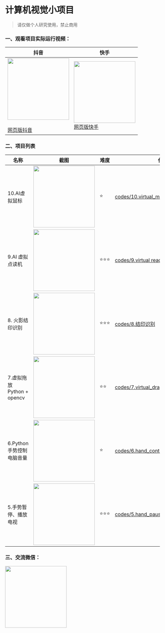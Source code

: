 # 计算机视觉小项目

> 请仅做个人研究使用，禁止商用



### 一、观看项目实际运行视频：

| 抖音                                                         | 快手                                                         |
| ------------------------------------------------------------ | ------------------------------------------------------------ |
| <img src="https://enpei-md.oss-cn-hangzhou.aliyuncs.com/imgIMG_5859.JPG?x-oss-process=style/wp" style="width:200px" /><br/><br />[网页版抖音](https://www.douyin.com/user/MS4wLjABAAAAPIrmWhFY-OHt5X8GZcHGqwDo3J29gYHcgG-QebKIDd4Wu_f4dwM2hNoEYyQBcim2?enter_from=search_result&enter_method=search_result&extra_params=%7B%22search_params%22%3A%7B%22search_type%22%3A%22user%22%2C%22search_id%22%3A%22202111241756340101512071374A007D0F%22%2C%22search_keyword%22%3A%22enpe%22%2C%22search_result_id%22%3A%221205502393189652%22%7D%7D) | <img src="https://enpei-md.oss-cn-hangzhou.aliyuncs.com/imgIMG_5858.JPG?x-oss-process=style/wp" style="width:200px" /><br/>[网页版快手](https://www.kuaishou.com/profile/3x54fkprp4xtu4a) |



### 二、项目列表

| 名称                       | 截图                                                         | 难度 | 代码                                                         |
| -------------------------- | ------------------------------------------------------------ | ---- | ------------------------------------------------------------ |
| 10.AI虚拟鼠标              | <img src="https://enpei-md.oss-cn-hangzhou.aliyuncs.com/imgIMG_6083.PNG?x-oss-process=style/wp" style="width:200px;" /> | ⭐️    | [codes/10.virtual_mouse](./codes/10.virtual_mouse)           |
| 9.AI 虚拟点读机            | <img src="https://enpei-md.oss-cn-hangzhou.aliyuncs.com/img20211211154451.png?x-oss-process=style/wp" style="width:200px;" /> | ⭐️⭐️⭐️  | [codes/9.virtual reader](./codes/9.virtual%20reader)         |
| 8. 火影结印识别            | <img src="https://enpei-md.oss-cn-hangzhou.aliyuncs.com/img20211201102837.png?x-oss-process=style/wp" style="width:200px;" /> | ⭐️⭐️⭐️  | [codes/8.结印识别](https://github.com/enpeizhao/CVprojects/tree/main/codes/8.%E7%BB%93%E5%8D%B0%E8%AF%86%E5%88%AB) |
| 7.虚拟拖放 Python + opencv | <img src="https://enpei-md.oss-cn-hangzhou.aliyuncs.com/img20211120135236.png?x-oss-process=style/wp" style="width:200px;" /> | ⭐️⭐️   | [codes/7.virtual_drag_drop.py](https://github.com/enpeizhao/CVprojects/blob/main/codes/7.virtual_drag_drop) |
| 6.Python手势控制电脑音量   | <img src="https://enpei-md.oss-cn-hangzhou.aliyuncs.com/img20211120135209.png?x-oss-process=style/wp" style="width:200px;" /> | ⭐️    | [codes/6.hand_control_volume.py](https://github.com/enpeizhao/CVprojects/blob/main/codes/6.hand_control_volume) |
| 5.手势暂停、播放电视       | <img src="https://enpei-md.oss-cn-hangzhou.aliyuncs.com/imgIMG_5885.jpg?x-oss-process=style/wp" style="width:200px" /> | ⭐️⭐️⭐️  | [codes/5.hand_pause_atv/handRemote.py](https://github.com/enpeizhao/CVprojects/blob/main/codes/5.hand_pause_atv/ ) |


### 三、交流微信：

<img src="https://enpei-md.oss-cn-hangzhou.aliyuncs.com/imgIMG_5862.JPG?x-oss-process=style/wp" style="width:200px;" />



